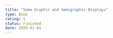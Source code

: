 ```yaml
---
title: "Some Graphic and Semigraphic Displays"
type: Book
rating: 5
status: Finished
date: 2020-01-01
---
```

